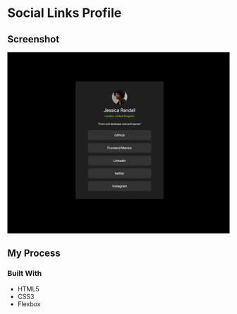 # Social Links Profile

## Screenshot

![screenshot](images/result.png)

## My Process

### Built With

- HTML5
- CSS3
- Flexbox
